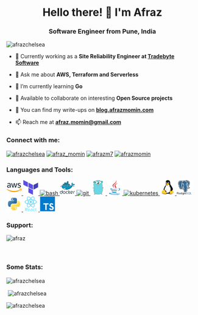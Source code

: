 <h1 align="center">Hello there! 👋 I'm Afraz</h1>
<h3 align="center">Software Engineer from Pune, India</h3>

<p align="left"> <img src="https://komarev.com/ghpvc/?username=afrazchelsea&label=Profile%20views&color=0e75b6&style=flat" alt="afrazchelsea" /> </p>

- 🔭 Currently working as a **Site Reliability Engineer at [Tradebyte Software](https://www.tradebyte.com/en/)**

- 💬 Ask me about **AWS, Terraform and Serverless**

- 🌱 I’m currently learning **Go**

- 🤝 Available to collaborate on interesting **Open Source projects**

- 📝 You can find my write-ups on **[blog.afrazmomin.com](https://blog.afrazmomin.com)**

- 📫 Reach me at **afraz.momin@gmail.com**

<!-- ### Blogs posts -->

<!-- BLOG-POST-LIST:START -->
<!-- - [Debouncing v/s Throttling: What&#39;s the difference?](https://dev.to/afrazchelsea/debouncing-v-s-throttling-what-s-the-difference-4k95)
- [Function Currying in JavaScript](https://dev.to/afrazchelsea/function-currying-in-javascript-3h3g)
- [Event Bubbling and Event Capturing in Javascript](https://dev.to/afrazchelsea/event-bubbling-and-event-capturing-in-javascript-3og8)
- [Debouncing in JavaScript](https://dev.to/afrazchelsea/debouncing-in-javascript-36n8) -->
<!-- BLOG-POST-LIST:END -->

<h3 align="left">Connect with me:</h3>
<p align="left">
<a href="https://dev.to/afrazchelsea" target="blank"><img align="center" src="https://raw.githubusercontent.com/rahuldkjain/github-profile-readme-generator/master/src/images/icons/Social/devto.svg" alt="afrazchelsea" height="30" width="40" /></a>
<a href="https://twitter.com/afraz_momin" target="blank"><img align="center" src="https://raw.githubusercontent.com/rahuldkjain/github-profile-readme-generator/master/src/images/icons/Social/twitter.svg" alt="afraz_momin" height="30" width="40" /></a>
<a href="https://linkedin.com/in/afrazm7" target="blank"><img align="center" src="https://raw.githubusercontent.com/rahuldkjain/github-profile-readme-generator/master/src/images/icons/Social/linked-in-alt.svg" alt="afrazm7" height="30" width="40" /></a>
<a href="https://hashnode.com/afrazmomin" target="blank"><img align="center" src="https://raw.githubusercontent.com/rahuldkjain/github-profile-readme-generator/master/src/images/icons/Social/hashnode.svg" alt="afrazmomin" height="30" width="40" /></a>
</p>

<h3 align="left">Languages and Tools:</h3>
<p align="left"> 
<a href="https://aws.amazon.com" target="_blank" rel="noreferrer"> <img src="https://raw.githubusercontent.com/devicons/devicon/master/icons/amazonwebservices/amazonwebservices-original-wordmark.svg" alt="aws" width="40" height="40"/> </a>
<a href="https://terraform.io" target="_blank" rel="noreferrer"> <img src="./assets/terraform-icon.svg" alt="terraform" width="40" height="40"/> </a>
 <a href="https://www.gnu.org/software/bash/" target="_blank" rel="noreferrer"> <img src="https://www.vectorlogo.zone/logos/gnu_bash/gnu_bash-icon.svg" alt="bash" width="40" height="40"/> </a> <a href="https://www.docker.com/" target="_blank" rel="noreferrer"> <img src="https://raw.githubusercontent.com/devicons/devicon/master/icons/docker/docker-original-wordmark.svg" alt="docker" width="40" height="40"/> </a> 
 <a href="https://git-scm.com/" target="_blank" rel="noreferrer"> <img src="https://www.vectorlogo.zone/logos/git-scm/git-scm-icon.svg" alt="git" width="40" height="40"/> </a> <a href="https://golang.org" target="_blank" rel="noreferrer"> <img src="https://raw.githubusercontent.com/devicons/devicon/master/icons/go/go-original.svg" alt="go" width="40" height="40"/> </a>
 <a href="https://www.java.com" target="_blank" rel="noreferrer"> <img src="https://raw.githubusercontent.com/devicons/devicon/master/icons/java/java-original.svg" alt="java" width="40" height="40"/> </a>
 <a href="https://kubernetes.io" target="_blank" rel="noreferrer"> <img src="https://www.vectorlogo.zone/logos/kubernetes/kubernetes-icon.svg" alt="kubernetes" width="40" height="40"/> </a> <a href="https://www.linux.org/" target="_blank" rel="noreferrer"> <img src="https://raw.githubusercontent.com/devicons/devicon/master/icons/linux/linux-original.svg" alt="linux" width="40" height="40"/> </a>
 <a href="https://www.postgresql.org" target="_blank" rel="noreferrer"> <img src="https://raw.githubusercontent.com/devicons/devicon/master/icons/postgresql/postgresql-original-wordmark.svg" alt="postgresql" width="40" height="40"/> </a> 
 <a href="https://www.python.org" target="_blank" rel="noreferrer"> <img src="https://raw.githubusercontent.com/devicons/devicon/master/icons/python/python-original.svg" alt="python" width="40" height="40"/> </a> <a href="https://reactjs.org/" target="_blank" rel="noreferrer"> <img src="https://raw.githubusercontent.com/devicons/devicon/master/icons/react/react-original-wordmark.svg" alt="react" width="40" height="40"/> </a>
 <a href="https://www.typescriptlang.org/" target="_blank" rel="noreferrer"> <img src="https://raw.githubusercontent.com/devicons/devicon/master/icons/typescript/typescript-original.svg" alt="typescript" width="40" height="40"/> </a>
</p>

<h3 align="left">Support:</h3>
<p><a href="https://www.buymeacoffee.com/afraz"> <img align="left" src="https://cdn.buymeacoffee.com/buttons/v2/default-yellow.png" height="50" width="210" alt="afraz" /></a></p><br><br>
<br>
<h3 align="left">Some Stats:</h3>
<p><img align="center" src="https://github-readme-stats.vercel.app/api/top-langs?username=afrazchelsea&show_icons=true&locale=en&layout=compact" alt="afrazchelsea" /></p>

<p>&nbsp;<img align="center" src="https://github-readme-stats.vercel.app/api?username=afrazchelsea&show_icons=true&locale=en" alt="afrazchelsea" /></p>

<p><img align="center" src="https://github-readme-streak-stats.herokuapp.com/?user=afrazchelsea&" alt="afrazchelsea" /></p>
</p>
